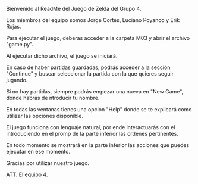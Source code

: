 Bienvenido al ReadMe del Juego de Zelda del Grupo 4.

Los miembros del equipo somos Jorge Cortés, Luciano Poyanco y Erik Rojas.

Para ejecutar el juego, deberas acceder a la carpeta M03 y abrir el archivo "game.py".

Al ejecutar dicho archivo, el juego se iniciará.

En caso de  haber partidas guardadas, podrás acceder a la sección "Continue" y buscar seleccionar la partida con la que quieres seguir jugando.

Si no hay partidas, siempre podrás empezar una nueva en "New Game", donde habrás de ntroducir tu nombre.

En todas las ventanas tienes una opcion "Help" donde se te explicará como utilizar las opciones disponible.

El juego funciona con lenguaje natural, por ende interactuarás con el introduciendo en el promp de la parte inferior las ordenes pertinentes.

En todo momento se mostrará en la parte inferior las acciones que puedes ejecutar en ese momento.

Gracias por utilizar nuestro juego.

ATT. El equipo 4.